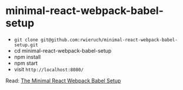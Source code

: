 # minimal-react-webpack-babel-setup

* `git clone git@github.com:rwieruch/minimal-react-webpack-babel-setup.git`
* cd minimal-react-webpack-babel-setup
* npm install
* npm start
* visit `http://localhost:8080/`

Read: [The Minimal React Webpack Babel Setup](https://www.robinwieruch.de/minimal-react-webpack-babel-setup/)
